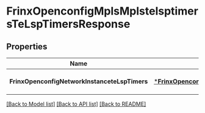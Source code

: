 # FrinxOpenconfigMplsMplstelsptimersTeLspTimersResponse

## Properties
Name | Type | Description | Notes
------------ | ------------- | ------------- | -------------
**FrinxOpenconfigNetworkInstanceteLspTimers** | [***FrinxOpenconfigMplsMplstelsptimersTeLspTimers**](frinx.openconfig.mpls.mplstelsptimers.TeLspTimers.md) |  | [optional] [default to null]

[[Back to Model list]](../README.md#documentation-for-models) [[Back to API list]](../README.md#documentation-for-api-endpoints) [[Back to README]](../README.md)


